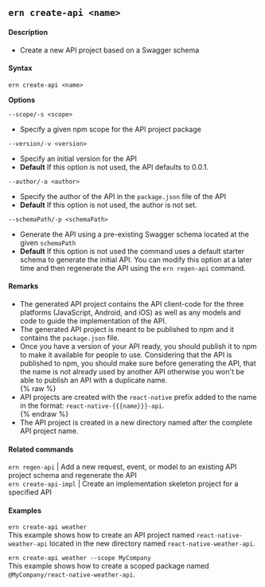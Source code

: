 ## `ern create-api <name>`
#### Description
* Create a new API project based on a Swagger schema  

#### Syntax
`ern create-api <name>`  

**Options**  

`--scope/-s <scope>`

* Specify a given npm scope for the API project package  

`--version/-v <version>`

* Specify an initial version for the API  
* **Default**  If this option is not used, the API defaults to 0.0.1.  

`--author/-a <author>`

* Specify the author of the API in the `package.json` file of the API  
* **Default**  If this option is not used, the author is not set.  


`--schemaPath/-p <schemaPath>`

* Generate the API using a pre-existing Swagger schema located at the given `schemaPath`  
* **Default**  If this option is not used the command uses a default starter schema to generate the initial API. You can modify this option at a later time and then regenerate the API using the `ern regen-api` command.  


#### Remarks
* The generated API project contains the API client-code for the three platforms (JavaScript, Android, and iOS) as well as any models and code to guide the implementation of the API.  
* The generated API project is meant to be published to npm and it contains the `package.json` file.  
* Once you have a version of your API ready, you should publish it to npm to make it available for people to use. Considering that the API is published to npm, you should make sure before generating the API, that the name is not already used by another API otherwise you won't be able to publish an API with a duplicate name.  
{% raw %}
* API projects are created with the `react-native` prefix added to the name in the format: `react-native-{{{name}}}-api`.  
{% endraw %}
* The API project is created in a new directory named after the complete API project name.  

#### Related commands
 `ern regen-api` | Add a new request, event, or model to an existing API project schema and regenerate the API  
 `ern create-api-impl` | Create an implementation skeleton project for a specified API


#### Examples
`ern create-api weather`  
This example shows how to create an API project named `react-native-weather-api` located in the new directory named `react-native-weather-api`.   

`ern create-api weather --scope MyCompany`  
This example shows how to create a scoped package named `@MyCompany/react-native-weather-api`.  
